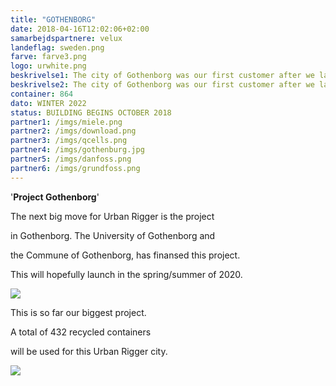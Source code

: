 ```yaml
---
title: "GOTHENBORG"
date: 2018-04-16T12:02:06+02:00
samarbejdspartnere: velux
landeflag: sweden.png
farve: farve3.png
logo: urwhite.png
beskrivelse1: The city of Gothenborg was our first customer after we launched the Copenhagen project. Gothenborg University and Gothenborg Commune is finansing this project and the goal is to make 72 Rigs, which equels to 864 student apartments. We're hoping to launch these Urban Riggers by the end of 2022.
beskrivelse2: The city of Gothenborg was our first customer after we launched the Copenhagen project. Gothenborg University and Gothenborg Commune is finansing this project and the goal is to make 72 Rigs, which equels to 864 student apartments. We're hoping to launch these Urban Riggers by the end of 2022. Gothenborg is one of Swedens main study cities along with Stockholm and Malmö. Gothenborg Commune discovered Urban Rigger trough our Copenhagen project, and saw it as an sustainable and amazing way to help solve the lack of student apartments.
container: 864
dato: WINTER 2022
status: BUILDING BEGINS OCTOBER 2018
partner1: /imgs/miele.png
partner2: /imgs/download.png
partner3: /imgs/qcells.png
partner4: /imgs/gothenburg.jpg
partner5: /imgs/danfoss.png
partner6: /imgs/grundfoss.png
---
```


'**Project Gothenborg**'

The next big move for Urban Rigger is the project 

in Gothenborg. The University of Gothenborg and 

the Commune of Gothenborg, has finansed this project.

This will hopefully launch in the spring/summer of 2020.

<img src="../../imgs/goteborg1.jpg">

This is so far our biggest project.

A total of 432 recycled containers

will be used for this Urban Rigger city.

<img src="../../imgs/goteborg2.jpeg">